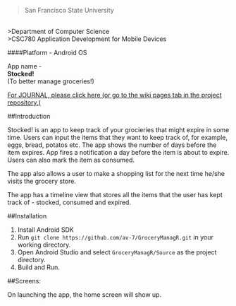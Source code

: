 >San Francisco State University
<br/>
>Department of Computer Science
<br/>
>CSC780 Application Development for Mobile Devices

####Platform - Android OS

App name -
<br/>
 **Stocked!**
 <br/>
(To better manage groceries!)

[For JOURNAL, please click here (or go to the wiki pages tab in the project repository.)](https://github.com/av-7/GroceryManagR/wiki/JOURNAL)

##Introduction

Stocked! is an app to keep track of your grocieries that might expire in some time. Users can input the items that they want to keep track of, for example, eggs, bread, potatos etc. The app shows the number of days before the item expires. App fires a notification a day before the item is about to expire. Users can also mark the item as consumed.

The app also allows a user to make a shopping list for the next time he/she visits the grocery store. 

The app has a timeline view that stores all the items that the user has kept track of - stocked, consumed and expired.

##Installation

1. Install Android SDK
2. Run ```git clone https://github.com/av-7/GroceryManagR.git``` in your working directory.
3. Open Android Studio and select ```GroceryManagR/Source``` as the project directory.
4. Build and Run.

##Screens:

On launching the app, the home screen will show up.

